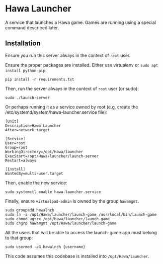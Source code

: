 # Hawa Launcher

A service that launches a Hawa game. Games are running using a special command described later.

## Installation

Ensure you run this server always in the context of `root` user.

Ensure the proper packages are installed. Either use virtualenv or `sudo apt install python-pip`:

    pip install -r requirements.txt

Then, run the server always in the context of `root` user (or sudo):

    sudo ./launch-server

Or perhaps running it as a service owned by root (e.g. create the /etc/systemd/system/hawa-launcher.service file):

    [Unit]
    Description=Hawa Launcher
    After=network.target

    [Service]
    User=root
    Group=root
    WorkingDirectory=/opt/Hawa/launcher
    ExecStart=/opt/Hawa/launcher/launch-server
    Restart=always

    [Install]
    WantedBy=multi-user.target

Then, enable the new service:

    sudo systemctl enable hawa-launcher.service

Finally, ensure `virtualpad-admin` is owned by the group `hawamgmt`.

    sudo groupadd hawalnch
    sudo ln -s /opt/Hawa/launcher/launch-game /usr/local/bin/launch-game
    sudo chmod ug+rx /opt/Hawa/launcher/launch-game
    sudo chgrp hawamgmt /opt/Hawa/launcher/launch-game

All the users that will be able to access the launch-game app must belong to that group:

    sudo usermod -aG hawalnch {username}

This code assumes this codebase is installed into `/opt/Hawa/launcher`.
